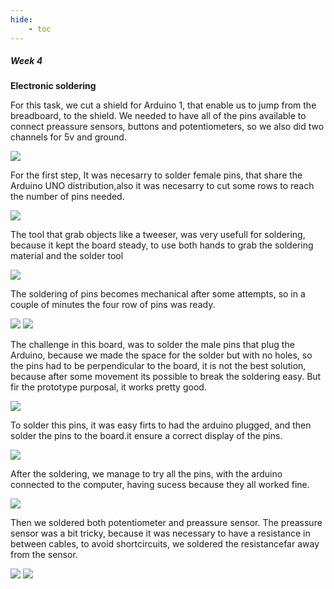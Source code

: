 ```yaml
---
hide:
    - toc
---
```


##### Week 4

**Electronic soldering**

For this task, we cut a shield for Arduino 1, that enable us to jump from the breadboard, to the shield. 
We needed to have all of the pins available to connect preassure sensors, buttons and potentiometers, so we also did two channels for 5v and ground.

![](../images/WT04_01.JPG)

For the first step, It was necesarry to solder female pins, that share the Arduino UNO distribution,also it was necesarry to cut some rows to reach the number of pins needed.

![](../images/WT04_02.JPG)

The tool that grab objects like a tweeser, was very usefull for soldering, because it kept the board steady, to use both hands to grab the soldering material and the solder tool

![](../images/WT04_03.JPG)

The soldering of pins becomes mechanical after some attempts, so in a couple of minutes the four row of pins was ready.

![](../images/WT04_04.JPG)
![](../images/WT04_05.JPG)

 The challenge in this board, was to solder the male pins that plug the Arduino, because we made the space for the solder but with no holes, so the pins had to be perpendicular to the board, it is not the best solution, because after some movement its possible to break the soldering easy. But fir the prototype purposal, it works pretty good.

![](../images/WT04_06.JPG)

To solder this pins, it was easy firts to had the arduino plugged, and then solder the pins to the board.it ensure a correct display of the pins.

![](../images/WT04_07.JPG)


After the soldering, we manage to try all the pins, with the arduino connected to the computer, having sucess because they all worked fine.

![](../images/WT04_08.JPG)

Then we soldered both potentiometer and preassure sensor. The preassure sensor was a bit tricky, because it was necessary to have a resistance in between cables, to avoid shortcircuits, we soldered the resistancefar away from the sensor.

![](../images/WT04_09.JPG)
![](../images/WT04_10.JPG)